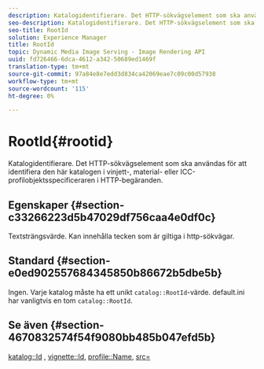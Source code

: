 ```yaml
---
description: Katalogidentifierare. Det HTTP-sökvägselement som ska användas för att identifiera den här katalogen i vinjett-, material- eller ICC-profilobjektsspecificeraren i HTTP-begäranden.
seo-description: Katalogidentifierare. Det HTTP-sökvägselement som ska användas för att identifiera den här katalogen i vinjett-, material- eller ICC-profilobjektsspecificeraren i HTTP-begäranden.
seo-title: RootId
solution: Experience Manager
title: RootId
topic: Dynamic Media Image Serving - Image Rendering API
uuid: fd726466-6dca-4612-a342-50689ed1469f
translation-type: tm+mt
source-git-commit: 97a84e8e7edd3d834ca42069eae7c09c00d57938
workflow-type: tm+mt
source-wordcount: '115'
ht-degree: 0%

---
```



# RootId{#rootid}

Katalogidentifierare. Det HTTP-sökvägselement som ska användas för att identifiera den här katalogen i vinjett-, material- eller ICC-profilobjektsspecificeraren i HTTP-begäranden.

## Egenskaper {#section-c33266223d5b47029df756caa4e0df0c}

Textsträngsvärde. Kan innehålla tecken som är giltiga i http-sökvägar.

## Standard {#section-e0ed902557684345850b86672b5dbe5b}

Ingen. Varje katalog måste ha ett unikt `catalog::RootId`-värde. default.ini har vanligtvis en tom `catalog::RootId`.

## Se även {#section-4670832574f54f9080bb485b047efd5b}

[katalog::Id](../../../../../ir-api/material-cat/image-rendering-api-ref/c-ir-material-catalog/c-ir-material-data-reference/r-ir-id.md#reference-cba2a53a952e403fb57a4e8569f9cf85) ,  [vignette::Id](../../../../../ir-api/material-cat/image-rendering-api-ref/c-ir-material-catalog/c-ir-vignette-map-reference/r-ir-id-vignette.md#reference-2a7ba758924b4757b3234942304db7fd),  [profile::Name](../../../../../ir-api/material-cat/image-rendering-api-ref/c-ir-material-catalog/c-ir-macro-definition-reference/r-ir-name.md#reference-63b663d2052545ffab030a23e7060b1e),  [src=](../../../../../ir-api/http-protocol/image-rendering-api-ref/c-ir-http-protocol-ref/c-ir-http-protocol-command-reference/r-ir-src.md#reference-62c98abad22149d68d405ed6aaff8272)
